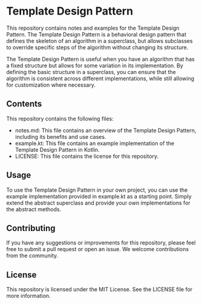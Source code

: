 # Template Design Pattern
This repository contains notes and examples for the Template Design Pattern. The Template Design Pattern is a behavioral design pattern that defines the skeleton of an algorithm in a superclass, but allows subclasses to override specific steps of the algorithm without changing its structure.

The Template Design Pattern is useful when you have an algorithm that has a fixed structure but allows for some variation in its implementation. By defining the basic structure in a superclass, you can ensure that the algorithm is consistent across different implementations, while still allowing for customization where necessary.

## Contents
This repository contains the following files:

- notes.md: This file contains an overview of the Template Design Pattern, including its benefits and use cases.
- example.kt: This file contains an example implementation of the Template Design Pattern in Kotlin.
- LICENSE: This file contains the license for this repository.
## Usage
To use the Template Design Pattern in your own project, you can use the example implementation provided in example.kt as a starting point. Simply extend the abstract superclass and provide your own implementations for the abstract methods.

## Contributing
If you have any suggestions or improvements for this repository, please feel free to submit a pull request or open an issue. We welcome contributions from the community.

## License
This repository is licensed under the MIT License. See the LICENSE file for more information.